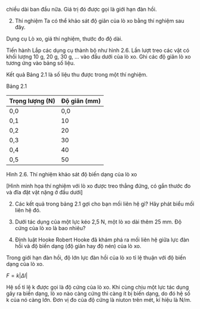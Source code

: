 chiều dài ban đầu nữa. Giá trị đó được gọi là giới hạn đàn hồi.

2. Thí nghiệm
Ta có thể khảo sát độ giãn của lò xo bằng thí nghiệm sau đây.

Dụng cụ
Lò xo, giá thí nghiệm, thước đo độ dài.

Tiến hành
Lắp các dụng cụ thành bộ như hình 2.6.
Lần lượt treo các vật có khối lượng 10 g, 20 g, 30 g, ... vào đầu dưới của lò xo.
Ghi các độ giãn lò xo tương ứng vào bảng số liệu.

Kết quả
Bảng 2.1 là số liệu thu được trong một thí nghiệm.

Bảng 2.1

Trọng lượng (N) | Độ giãn (mm)
-----------------|---------------
0,0              | 0,0
0,1              | 10
0,2              | 20
0,3              | 30
0,4              | 40
0,5              | 50

Hình 2.6. Thí nghiệm khảo sát độ biến dạng của lò xo

[Hình minh họa thí nghiệm với lò xo được treo thẳng đứng, có gắn thước đo và đĩa đặt vật nặng ở đầu dưới]

2. Các kết quả trong bảng 2.1 gợi cho bạn mối liên hệ gì? Hãy phát biểu mối liên hệ đó.

1. Dưới tác dụng của một lực kéo 2,5 N, một lò xo dài thêm 25 mm. Độ cứng của lò xo là bao nhiêu?

3. Định luật Hooke
Robert Hooke đã khám phá ra mối liên hệ giữa lực đàn hồi và độ biến dạng (độ giãn hay độ nén) của lò xo.

Trong giới hạn đàn hồi, độ lớn lực đàn hồi của lò xo tỉ lệ thuận với độ biến dạng của lò xo.

$F = k|\Delta l|$

Hệ số tỉ lệ k được gọi là độ cứng của lò xo. Khi cùng chịu một lực tác dụng gây ra biến dạng, lò xo nào càng cứng thì càng ít bị biến dạng, do đó hệ số k của nó càng lớn. Đơn vị đo của độ cứng là niuton trên mét, kí hiệu là N/m.